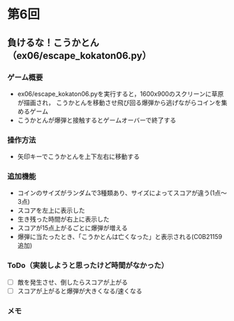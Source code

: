 # 第6回
## 負けるな！こうかとん（ex06/escape_kokaton06.py）
### ゲーム概要
- ex06/escape_kokaton06.pyを実行すると，1600x900のスクリーンに草原が描画され，
こうかとんを移動させ飛び回る爆弾から逃げながらコインを集めるゲーム
- こうかとんが爆弾と接触するとゲームオーバーで終了する
### 操作方法
- 矢印キーでこうかとんを上下左右に移動する
### 追加機能
- コインのサイズがランダムで3種類あり、サイズによってスコアが違う(1点～3点)
- スコアを左上に表示した
- 生き残った時間が右上に表示した
- スコアが15点上がるごとに爆弾が増える
- 爆弾に当たったとき、「こうかとんは亡くなった」と表示される(C0B21159追加)
### ToDo（実装しようと思ったけど時間がなかった）
- [ ] 敵を発生させ、倒したらスコアが上がる
- [ ] スコアが上がると爆弾が大きくなる/速くなる
### メモ